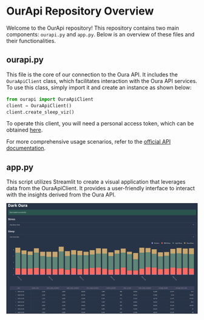 
# OurApi Repository Overview

Welcome to the OurApi repository! This repository contains two main components: `ourapi.py` and `app.py`. Below is an overview of these files and their functionalities.

## ourapi.py

This file is the core of our connection to the Oura API. It includes the `OuraApiClient` class, which facilitates interaction with the Oura API services. To use this class, simply import it and create an instance as shown below:

```python
from ourapi import OuraApiClient
client = OuraApiClient()
client.create_sleep_viz()
```

To operate this client, you will need a personal access token, which can be obtained [here](https://cloud.ouraring.com/personal-access-tokens).

For more comprehensive usage scenarios, refer to the [official API documentation](https://cloud.ouraring.com/docs).


## app.py

This script utilizes Streamlit to create a visual application that leverages data from the OuraApiClient. It provides a user-friendly interface to interact with the insights derived from the Oura API.

![sample_image](images/sample.png)
